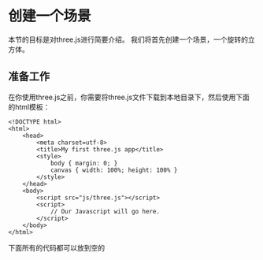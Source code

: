 # 创建一个场景
本节的目标是对three.js进行简要介绍。 我们将首先创建一个场景，一个旋转的立方体。 

## 准备工作
在你使用three.js之前，你需要将three.js文件下载到本地目录下，然后使用下面的html模板：
```
<!DOCTYPE html>
<html>
	<head>
		<meta charset=utf-8>
		<title>My first three.js app</title>
		<style>
			body { margin: 0; }
			canvas { width: 100%; height: 100% }
		</style>
	</head>
	<body>
		<script src="js/three.js"></script>
		<script>
			// Our Javascript will go here.
		</script>
	</body>
</html>
```
下面所有的代码都可以放到空的<script>标签中
  
## 创建场景

为了能够通过three.js展示，我们需要三个东西：场景、摄像机、渲染器：
```
var scene = new THREE.Scene();
var camera = new THREE.PerspectiveCamera( 75, window.innerWidth / window.innerHeight, 0.1, 1000 );

var renderer = new THREE.WebGLRenderer();
renderer.setSize( window.innerWidth, window.innerHeight );
document.body.appendChild( renderer.domElement );
```

其中摄像机的参数按顺序：
1. 第一个参数是视场角（FOV），FOV是在任何给定时刻在显示器上看到的场景的范围，该值以度为单位
2. 第二个是宽高比。 几乎总是使用元素的宽度除以高度，否则将获得与在宽屏幕电视上播放旧电影时相同的结果 - 图像看起来很凹陷
3. 接下来的两个属性是近和远裁剪平面。 这意味着，远离相机的物体远远超过或接近近处的物体不会被渲染。 现在不必担心这一点，但可能想要在应用中使用其他值以获得更好的性能。

除了创建渲染器实例外，我们还需要设置我们希望呈现应用程序的大小。 使用我们想要用我们的应用填充的区域的宽度和高度是一个好主意 - 在这种情况下，使用浏览器窗口的宽度和高度。 对于性能密集型应用程序，您还可以给setSize较小的值，如window.innerWidth / 2和window.innerHeight / 2，这将使应用程序呈现一半尺寸。

如果你想保持你的应用程序的大小，但以较低的分辨率渲染它，你可以通过以false作为updateStyle（第三个参数）调用setSize来实现。 例如，setSize（window.innerWidth / 2，window.innerHeight / 2，false）将以半分辨率呈现您的应用，因为您的<canvas>具有100％的宽度和高度

最后，我们将renderer元素添加到我们的HTML文档中。 这是渲染器用来显示场景的<canvas>元素。

接下来来添加立方体：
```
var geometry = new THREE.BoxGeometry( 1, 1, 1 ); // 立方体的点和面
var material = new THREE.MeshBasicMaterial( { color: 0x00ff00 } ); // 上色
var cube = new THREE.Mesh( geometry, material ); // 存放立方体
scene.add( cube );

camera.position.z = 5;
```

## 开始渲染

上面虽然添加了立方体，但是还没有在场景上进行渲染，所以还是什么都看不到，现在我们通过调用动画循环来渲染:
```
function animate() {
	requestAnimationFrame( animate );
	renderer.render( scene, camera );
}
animate();
```

## 让立方体动起来

在 `renderer.render ` 调用之前加入：
```
cube.rotation.x += 0.1;
cube.rotation.y += 0.1;
```
每一帧都会执行一次（一般一秒60帧）
